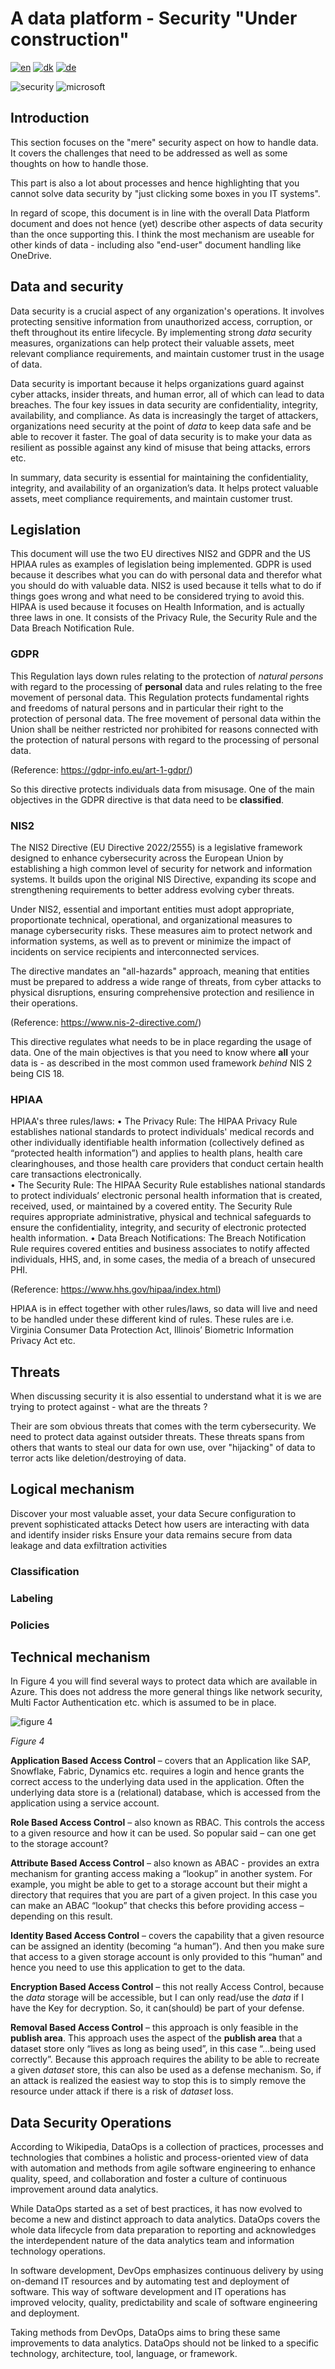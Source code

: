 # A data platform - Security "Under construction"

[![en](https://img.shields.io/badge/lang-en-red.svg)](README.md)
[![dk](https://img.shields.io/badge/lang-da--dk-green.svg)](README-da.md)
[![de](https://img.shields.io/badge/lang-de-yellow.svg)](README-de.md)

![security](../images/security.jpg) ![microsoft](../images/microsoft.png)

## Introduction

This section focuses on the "mere" security aspect on how to handle data. It covers the challenges that need to be addressed as well as some thoughts on how to handle those.

This part is also a lot about processes and hence highlighting that you cannot solve data security by "just clicking some boxes in you IT systems".

In regard of scope, this document is in line with the overall Data Platform document and does not hence (yet) describe other aspects of data security than the once supporting this.
I think the most mechanism are useable for other kinds of data - including also "end-user" document handling like OneDrive.

## Data and security

Data security is a crucial aspect of any organization's operations. It involves protecting sensitive information from unauthorized access, corruption, or theft throughout its entire lifecycle.
By implementing strong *data* security measures, organizations can help protect their valuable assets, meet relevant compliance requirements, and maintain customer trust in the usage of data.

Data security is important because it helps organizations guard against cyber attacks, insider threats, and human error, all of which can lead to data breaches. The four key issues in data
security are confidentiality, integrity, availability, and compliance. As data is increasingly the target of attackers, organizations need security at the point of *data* to keep data safe and
be able to recover it faster. The goal of data security is to make your data as resilient as possible against any kind of misuse that being attacks, errors etc.

In summary, data security is essential for maintaining the confidentiality, integrity, and availability of an organization’s data. It helps protect valuable assets, meet compliance
requirements, and maintain customer trust.

## Legislation

This document will use the two EU directives NIS2 and GDPR and the US HPIAA rules as examples of legislation being implemented.
GDPR is used because it describes what you can do with personal data and therefor what you should do with valuable data.
NIS2 is used because it tells what to do if things goes wrong and what need to be considered trying to avoid this.
HIPAA is used because it focuses on Health Information, and is actually three laws in one. It consists of the Privacy Rule, the Security Rule and the Data Breach Notification Rule. 

### GDPR

This Regulation lays down rules relating to the protection of *natural persons* with regard to the processing of **personal** data and rules relating to the free movement of personal data.
This Regulation protects fundamental rights and freedoms of natural persons and in particular their right to the protection of personal data.
The free movement of personal data within the Union shall be neither restricted nor prohibited for reasons connected with the protection of natural persons with regard to the processing of personal data.

(Reference: https://gdpr-info.eu/art-1-gdpr/)

So this directive protects individuals data from misusage. One of the main objectives in the GDPR directive is that data need to be **classified**.

### NIS2

The NIS2 Directive (EU Directive 2022/2555) is a legislative framework designed to enhance cybersecurity across the European Union by establishing a high common level of security for network and information systems.
It builds upon the original NIS Directive, expanding its scope and strengthening requirements to better address evolving cyber threats.

Under NIS2, essential and important entities must adopt appropriate, proportionate technical, operational, and organizational measures to manage cybersecurity risks.
These measures aim to protect network and information systems, as well as to prevent or minimize the impact of incidents on service recipients and interconnected services.

The directive mandates an "all-hazards" approach, meaning that entities must be prepared to address a wide range of threats, from cyber attacks to physical disruptions, ensuring comprehensive protection and resilience in their operations.

(Reference: https://www.nis-2-directive.com/)

This directive regulates what needs to be in place regarding the usage of data. One of the main objectives is that you need to know where **all** your data is - as described in the most common used framework *behind* NIS 2 being CIS 18.

### HPIAA

HPIAA's three rules/laws:
•	The Privacy Rule: The HIPAA Privacy Rule establishes national standards to protect individuals' medical records and other individually identifiable health information (collectively defined as “protected health information”) and applies to health plans, health care clearinghouses, and those health care providers that conduct certain health care transactions electronically.  
•	The Security Rule: The HIPAA Security Rule establishes national standards to protect individuals’ electronic personal health information that is created, received, used, or maintained by a covered entity. The Security Rule requires appropriate administrative, physical and technical safeguards to ensure the confidentiality, integrity, and security of electronic protected health information. 
•	Data Breach Notifications: The Breach Notification Rule requires covered entities and business associates to notify affected individuals, HHS, and, in some cases, the media of a breach of unsecured PHI.

(Reference: https://www.hhs.gov/hipaa/index.html)

HPIAA is in effect together with other rules/laws, so data will live and need to be handled under these different kind of rules. 
These rules are i.e. Virginia Consumer Data Protection Act, Illinois’ Biometric Information Privacy Act etc. 

## Threats

When discussing security it is also essential to understand what it is we are trying to protect against - what are the threats ?

Their are som obvious threats that comes with the term cybersecurity. We need to protect data against outsider threats. These threats spans from others that wants to steal our data for own use, over "hijacking" of data to terror acts like deletion/destroying of data.

## Logical mechanism

Discover your most valuable asset, your data
Secure configuration to prevent sophisticated attacks
Detect how users are interacting with data and identify insider risks
Ensure your data remains secure from data leakage and data exfiltration activities

### Classification

### Labeling

### Policies



## Technical mechanism

In Figure 4 you will find several ways to protect data which are available in Azure. This does not address the more general things like network security, Multi Factor Authentication etc. which is assumed to be in place.

![figure 4](../images/english/Slide8.JPG)

*Figure 4*

**Application Based Access Control** – covers that an Application like SAP, Snowflake, Fabric, Dynamics etc. requires a login and hence grants the correct access to the underlying data used in the application. Often the underlying data store is a (relational) database, which is accessed from the application using a service account.

**Role Based Access Control** – also known as RBAC. This controls the access to a given resource and how it can be used. So popular said – can one get to the storage account?

**Attribute Based Access Control** – also known as ABAC - provides an extra mechanism for granting access making a “lookup” in another system. For example, you might be able to get to a storage account but their might a directory that requires that you are part of a given project. In this case you can make an ABAC “lookup” that checks this before providing access – depending on this result.

**Identity Based Access Control** – covers the capability that a given resource can be assigned an identity (becoming “a human”). And then you make sure that access to a given storage account is only provided to this “human” and hence you need to use this application to get to the data.

**Encryption Based Access Control** – this not really Access Control, because the *data* storage will be accessible, but I can only read/use the *data* if I have the Key for decryption. So, it can(should) be part of your defense.

**Removal Based Access Control** – this approach is only feasible in the **publish area**. This approach uses the aspect of the **publish area** that a dataset store only “lives as long as being used”, in this case “...being used correctly”. Because this approach requires the ability to be able to recreate a given *dataset* store, this can also be used as a defense mechanism. So, if an attack is realized the easiest way to stop this is to simply remove the resource under attack if there is a risk of *dataset* loss.

## Data Security Operations

According to Wikipedia, DataOps is a collection of practices, processes and technologies that combines a holistic and process-oriented view of data with automation and methods from agile software engineering to enhance quality, speed, and collaboration and foster a culture of continuous improvement around data analytics.

While DataOps started as a set of best practices, it has now evolved to become a new and distinct approach to data analytics. DataOps covers the whole data lifecycle from data preparation to reporting and acknowledges the interdependent nature of the data analytics team and information technology operations.

In software development, DevOps emphasizes continuous delivery by using on-demand IT resources and by automating test and deployment of software. This way of software development and IT operations has improved velocity, quality, predictability and scale of software engineering and deployment.

Taking methods from DevOps, DataOps aims to bring these same improvements to data analytics. DataOps should not be linked to a specific technology, architecture, tool, language, or framework.
